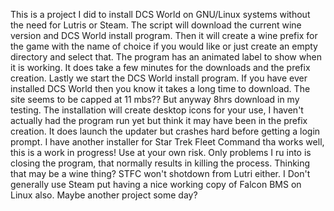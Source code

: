 This is a project I did to install DCS World on GNU/Linux systems without the need for Lutris or Steam.
The script will download the current wine version and DCS World install program. Then it will create a wine 
prefix for the game with the name of choice if you would like or just create an empty directory and select
that.
The program has an animated label to show when it is working. It does take a few minutes for the downloads
and the prefix creation.
Lastly we start the DCS World install program. If you have ever installed DCS World then you know it takes
a long time to download. The site seems to be capped at 11 mbs?? But anyway 8hrs download in my testing.
The installation will create desktop icons for your use, I haven't actually had the program run yet but think
it may have been in the prefix creation. It does launch the updater but crashes hard before getting a login
prompt. 
I have another installer for Star Trek Fleet Command tha works well, this is a work in progress! Use at your 
own risk. Only problems I ru into is closing the program, that normally results in killing the process. Thinking
that may be a wine thing? STFC won't shotdown from Lutri either. I Don't generally use Steam put having a nice
working copy of Falcon BMS on Linux also. Maybe another project some day?

